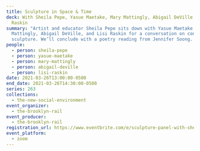 ```yaml
---
title: Sculpture in Space & Time
deck: With Sheila Pepe, Yasue Maetake, Mary Mattingly, Abigail DeVille, and Lisi
  Raskin
summary: "Artist and educator Sheila Pepe sits down with Yasue Maetake, Mary
  Mattingly, Abigail DeVille, and Lisi Raskin for a conversation on contemporary
  sculpture. We’ll conclude with a poetry reading from Jennifer Soong. "
people:
  - person: sheila-pepe
  - person: yasue-maetake
  - person: mary-mattingly
  - person: abigail-deville
  - person: lisi-raskin
date: 2021-03-26T13:00:00-0500
end_date: 2021-03-26T14:30:00-0500
series: 263
collections:
  - the-new-social-environment
event_organizer:
  - the-brooklyn-rail
event_producer:
  - the-brooklyn-rail
registration_url: https://www.eventbrite.com/e/sculpture-panel-with-sheila-pepe-tickets-141230176259
event_platform:
  - zoom
---
```

